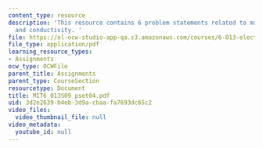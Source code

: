 ```yaml
---
content_type: resource
description: 'This resource contains 6 problem statements related to magnetic, electromagnet,
  and conductivity. '
file: https://ol-ocw-studio-app-qa.s3.amazonaws.com/courses/6-013-electromagnetics-and-applications-spring-2009/3d2e2639b4eb3d9acbaafa7693dc65c2_MIT6_013S09_pset04.pdf
file_type: application/pdf
learning_resource_types:
- Assignments
ocw_type: OCWFile
parent_title: Assignments
parent_type: CourseSection
resourcetype: Document
title: MIT6_013S09_pset04.pdf
uid: 3d2e2639-b4eb-3d9a-cbaa-fa7693dc65c2
video_files:
  video_thumbnail_file: null
video_metadata:
  youtube_id: null
---
```

